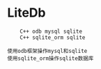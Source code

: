 # LiteDb
        C++ odb mysql sqlite
        C++ sqlite_orm sqlite
        
    使用odb框架操作mysql和sqlite
    使用sqlite_orm操作sqlite数据库
